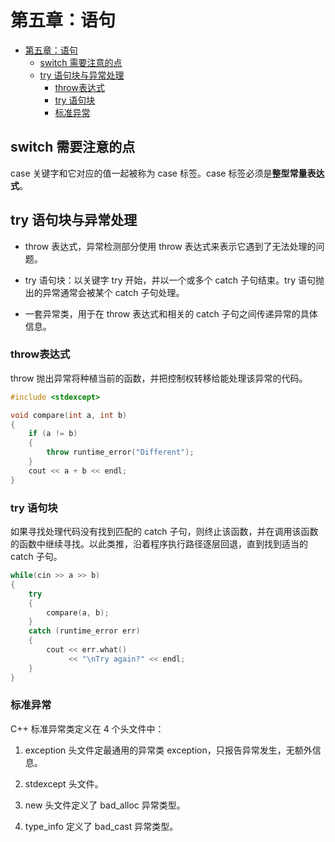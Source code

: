 # 第五章：语句  

- [第五章：语句](#第五章语句)
  - [switch 需要注意的点](#switch-需要注意的点)
  - [try 语句块与异常处理](#try-语句块与异常处理)
    - [throw表达式](#throw表达式)
    - [try 语句块](#try-语句块)
    - [标准异常](#标准异常)

## switch 需要注意的点

case 关键字和它对应的值一起被称为 case 标签。case 标签必须是**整型常量表达式**。

## try 语句块与异常处理  

* throw 表达式，异常检测部分使用 throw 表达式来表示它遇到了无法处理的问题。  

* try 语句块：以关键字 try 开始，并以一个或多个 catch 子句结束。try 语句抛出的异常通常会被某个 catch 子句处理。

* 一套异常类，用于在 throw 表达式和相关的 catch 子句之间传递异常的具体信息。  

### throw表达式  

throw 抛出异常将种植当前的函数，并把控制权转移给能处理该异常的代码。

```c++
#include <stdexcept>

void compare(int a, int b)
{
    if (a != b)
    {
        throw runtime_error("Different");
    }
    cout << a + b << endl;
}
```

### try 语句块  

如果寻找处理代码没有找到匹配的 catch 子句，则终止该函数，并在调用该函数的函数中继续寻找。以此类推，沿着程序执行路径逐层回退，直到找到适当的 catch 子句。

```c++
while(cin >> a >> b)
{
    try
    {
        compare(a, b);
    }
    catch (runtime_error err)
    {
        cout << err.what()
             << "\nTry again?" << endl;
    }
}
```

### 标准异常

C++ 标准异常类定义在 4 个头文件中：  

1. exception 头文件定最通用的异常类 exception，只报告异常发生，无额外信息。  

2. stdexcept 头文件。

3. new 头文件定义了 bad_alloc 异常类型。  

4. type_info 定义了 bad_cast 异常类型。
